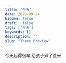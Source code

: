 ```yaml
---
title: "今天"
date: 2020-09-24
hidden: false
draft:  false
tags: ["今天"]
keywords: []
description: ""
slug: "Theme Preview"
---
```



今天起得很早,给孩子煮了薏米